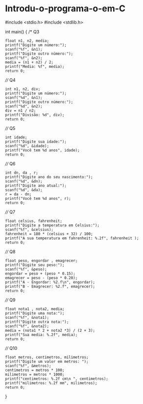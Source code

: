 # Introdu-o-programa-o-em-C


#include <stdio.h>
#include <stdlib.h>

int main() {
/* Q3

	float n1, n2, media;
	printf("Digite um número:");
	scanf("%f", &n1);
	printf("Digite outro número:");
	scanf("%f", &n2);
	media = (n1 + n2) / 2;
	printf("Media: %f", media);	
	return 0;
	
*//* Q4

    int n1, n2, div;
	printf("Digite um número:");
	scanf("%d", &n1);
	printf("Digite outro número:");
	scanf("%d", &n2);
	div = n1 / n2;
	printf("Divisão: %d", div);	
	return 0;
	
*//* Q5

    int idade;
    printf("Digite sua idade:");
    scanf("%d", &idade);
    printf("Você tem %d anos", idade);
    return 0;
    
*//* Q6

    int dn, da , r;
    printf("Digite ano do seu nascimento:");
    scanf("%d", &dn);
    printf("Digite ano atual:");
    scanf("%d", &da);
    r = da - dn;
    printf("Você tem %d anos", r);
    return 0;
    
*//* Q7

    float celsius, fahrenheit;
    printf("Digite a temperatura em Celsius:");
    scanf("%f", &celsius);
    fahrenheit = 180 * (celsius + 32) / 100;
    printf("A sua temperatura em fahrenheit: %.2f", fahrenheit );
    return 0;
    
*//* Q8

    float peso, engordar , emagrecer;
	printf("Digite seu peso:");
	scanf("%f", &peso);
	engordar = peso + (peso * 0.15);
	emagrecer = peso - (peso * 0.20);
	printf("A - Engordar: %2.f\n", engordar);
	printf("B - Emagrecer: %2.f", emagrecer);
	return 0;
	
*//* Q9

    float nota1 , nota2, media;
    printf("Digite uma nota:");
    scanf("%f", &nota1);
    printf("Digite outra nota:");
    scanf("%f", &nota2);
    media = (nota1 * 2 + nota2 *3) / (2 + 3);
    printf("Sua media: %.2f", media);
    return 0;

*//* Q10

    float metros, centimetros, milimetros;
    printf("Digite um valor em metros: ");
    scanf("%f", &metros);
    centimetros = metros * 100;
    milimetros = metros * 1000;
    printf("centimetros: %.2f cm\n ", centimetros);
    printf("milimetros: %.2f mm", milimetros);
    return 0;	
	
}
